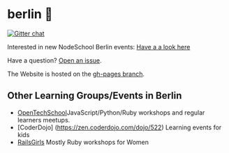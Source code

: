 berlin :bear:
======

[![Gitter chat](https://badges.gitter.im/nodeschool/berlin.png)](https://gitter.im/nodeschool/berlin)

Interested in new NodeSchool Berlin events: [Have a a look here](https://github.com/nodeschool/berlin/issues/5)

Have a question? [Open an issue](https://github.com/nodeschool/berlin/issues).

The Website is hosted on the [gh-pages branch](https://github.com/nodeschool/berlin/tree/gh-pages).

## Other Learning Groups/Events in Berlin

- [OpenTechSchool](http://www.opentechschool.org/berlin/)JavaScript/Python/Ruby workshops and regular learners meetups.
- [CoderDojo] (https://zen.coderdojo.com/dojo/522) Learning events for kids
- [RailsGirls](http://railsgirlsberlin.de/) Mostly Ruby workshops for Women

